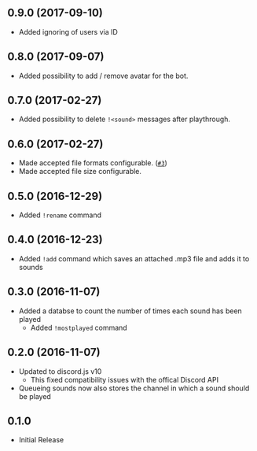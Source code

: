 ## 0.9.0 (2017-09-10)

+ Added ignoring of users via ID

## 0.8.0 (2017-09-07)

+ Added possibility to add / remove avatar for the bot.

## 0.7.0 (2017-02-27)

+ Added possibility to delete `!<sound>` messages after playthrough.

## 0.6.0 (2017-02-27)

+ Made accepted file formats configurable. ([`#3`](https://github.com/markokajzer/discord-soundbot/issues/3))
+ Made accepted file size configurable.

## 0.5.0 (2016-12-29)

+ Added `!rename` command

## 0.4.0 (2016-12-23)

+ Added `!add` command which saves an attached .mp3 file and adds it to sounds

## 0.3.0 (2016-11-07)

+ Added a databse to count the number of times each sound has been played
  + Added `!mostplayed` command

## 0.2.0 (2016-11-07)

+ Updated to discord.js v10
  + This fixed compatibility issues with the offical Discord API
+ Queueing sounds now also stores the channel in which a sound should be played

## 0.1.0

+ Initial Release
